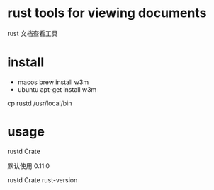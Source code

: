 # rust tools for viewing documents #
rust 文档查看工具


# install #
*  macos
brew install w3m
*  ubuntu
apt-get install w3m

cp rustd /usr/local/bin

# usage #

rustd Crate

默认使用 0.11.0

rustd Crate rust-version





